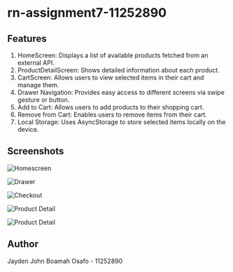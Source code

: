 # rn-assignment7-11252890

## Features

1. HomeScreen: Displays a list of available products fetched from an external API.
2. ProductDetailScreen: Shows detailed information about each product.
3. CartScreen: Allows users to view selected items in their cart and manage them.
4. Drawer Navigation: Provides easy access to different screens via swipe gesture or button.
5. Add to Cart: Allows users to add products to their shopping cart.
6. Remove from Cart: Enables users to remove items from their cart.
7. Local Storage: Uses AsyncStorage to store selected items locally on the device.

## Screenshots

![Homescreen](Ecommerce-app/assets/HomeScreen.jpg)

![Drawer](Ecommerce-app/assets/Drawer.jpg)

![Checkout](Ecommerce-app/assets/Checkout.jpg)

![Product Detail](Ecommerce-app/assets/productDetail1.jpg)

![Product Detail](Ecommerce-app/assets/productDetail2.jpg)

## Author

Jayden John Boamah Osafo - 11252890